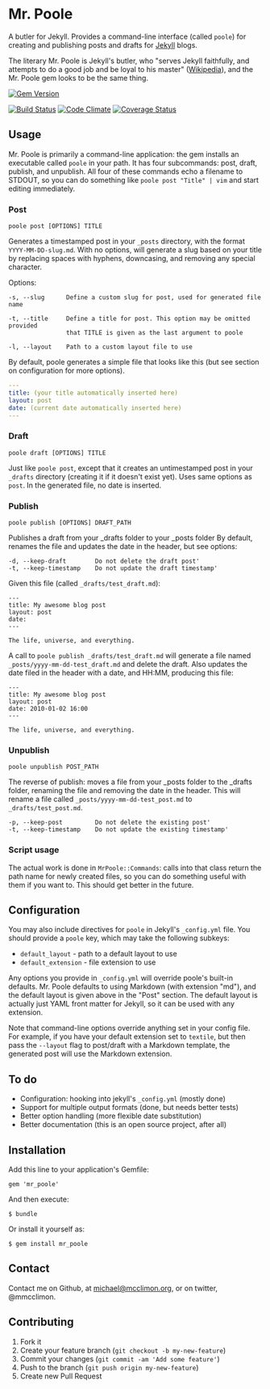 # Mr. Poole

A butler for Jekyll. Provides a command-line interface (called `poole`) for
creating and publishing posts and drafts for [Jekyll](http://jekyllrb.com)
blogs.

The literary Mr. Poole is Jekyll's butler, who "serves Jekyll faithfully, and
attempts to do a good job and be loyal to his master"
([Wikipedia](http://en.wikipedia.org/wiki/Jekyll_and_hyde#Mr._Poole)), and the
Mr. Poole gem looks to be the same thing.

[![Gem Version](https://badge.fury.io/rb/mr_poole.png)](http://badge.fury.io/rb/mr_poole)

[![Build Status](https://travis-ci.org/mmcclimon/mr_poole.png?branch=master)](https://travis-ci.org/mmcclimon/mr_poole)
[![Code Climate](https://codeclimate.com/github/mmcclimon/mr_poole.png)](https://codeclimate.com/github/mmcclimon/mr_poole)
[![Coverage Status](https://coveralls.io/repos/mmcclimon/mr_poole/badge.png)](https://coveralls.io/r/mmcclimon/mr_poole)

## Usage

Mr. Poole is primarily a command-line application: the gem installs an
executable called `poole` in your path. It has four subcommands: post, draft,
publish, and unpublish. All four of these commands echo a filename to STDOUT,
so you can do something like `poole post "Title" | vim` and start editing
immediately.

### Post

    poole post [OPTIONS] TITLE

Generates a timestamped post in your `_posts` directory, with the format
`YYYY-MM-DD-slug.md`. With no options, will generate a slug based on your title
by replacing spaces with hyphens, downcasing, and removing any special
character.

Options:

```
-s, --slug      Define a custom slug for post, used for generated file name

-t, --title     Define a title for post. This option may be omitted provided
                that TITLE is given as the last argument to poole

-l, --layout    Path to a custom layout file to use
```

By default, poole generates a simple file that looks like this (but see section
on configuration for more options).

```yaml
---
title: (your title automatically inserted here)
layout: post
date: (current date automatically inserted here)
---
```

### Draft

    poole draft [OPTIONS] TITLE

Just like `poole post`, except that it creates an untimestamped post in your
`_drafts` directory (creating it if it doesn't exist yet). Uses same options
as `post`. In the generated file, no date is inserted.

### Publish

    poole publish [OPTIONS] DRAFT_PATH

Publishes a draft from your _drafts folder to your _posts folder By default,
renames the file and updates the date in the header, but see options:

```
-d, --keep-draft        Do not delete the draft post'
-t, --keep-timestamp    Do not update the draft timestamp'
```

Given this file (called `_drafts/test_draft.md`):

```
---
title: My awesome blog post
layout: post
date:
---

The life, universe, and everything.
```

A call to `poole publish _drafts/test_draft.md` will generate a file named
`_posts/yyyy-mm-dd-test_draft.md` and delete the draft. Also updates the date
filed in the header with a date, and HH:MM, producing this file:

```
---
title: My awesome blog post
layout: post
date: 2010-01-02 16:00
---

The life, universe, and everything.
```

### Unpublish

    poole unpublish POST_PATH

The reverse of publish: moves a file from your _posts folder to the _drafts
folder, renaming the file and removing the date in the header. This will
rename a file called `_posts/yyyy-mm-dd-test_post.md` to
`_drafts/test_post.md`.

```
-p, --keep-post         Do not delete the existing post'
-t, --keep-timestamp    Do not update the existing timestamp'
```

### Script usage

The actual work is done in `MrPoole::Commands`: calls into that class return
the path name for newly created files, so you can do something useful with
them if you want to. This should get better in the future.

## Configuration

You may also include directives for `poole` in Jekyll's `_config.yml` file. You
should provide a `poole` key, which may take the following subkeys:

- `default_layout` - path to a default layout to use
- `default_extension` - file extension to use

Any options you provide in `_config.yml` will override poole's built-in
defaults. Mr. Poole defaults to using Markdown (with extension "md"), and the
default layout is given above in the "Post" section. The default layout is
actually just YAML front matter for Jekyll, so it can be used with any
extension.

Note that command-line options override anything set in your config file. For
example, if you have your default extension set to `textile`, but then pass the
`--layout` flag to post/draft with a Markdown template, the generated post will
use the Markdown extension.


## To do

- Configuration: hooking into jekyll's `_config.yml` (mostly done)
- Support for multiple output formats (done, but needs better tests)
- Better option handling (more flexible date substitution)
- Better documentation (this is an open source project, after all)

## Installation

Add this line to your application's Gemfile:

    gem 'mr_poole'

And then execute:

    $ bundle

Or install it yourself as:

    $ gem install mr_poole

## Contact

Contact me on Github, at michael@mcclimon.org, or on twitter, @mmcclimon.

## Contributing

1. Fork it
2. Create your feature branch (`git checkout -b my-new-feature`)
3. Commit your changes (`git commit -am 'Add some feature'`)
4. Push to the branch (`git push origin my-new-feature`)
5. Create new Pull Request
